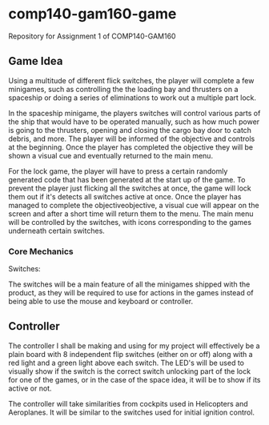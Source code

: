 # comp140-gam160-game
Repository for Assignment 1 of COMP140-GAM160

## Game Idea
Using a multitude of different flick switches, the player will complete a few minigames, such as controlling the the loading bay and thrusters on a spaceship or doing a series of eliminations to work out a multiple part lock.

In the spaceship minigame, the players switches will control various parts of the ship that would have to be operated manually, such as how much power is going to the thrusters, opening and closing the cargo bay door to catch debris, and more. The player will be informed of the objective and controls at the beginning. Once the player has completed the objective they will be shown a visual cue and eventually returned to the main menu.

For the lock game, the player will have to press a certain randomly generated code that has been generated at the start up of the game. To prevent the player just flicking all the switches at once, the game will lock them out if it's detects all switches active at once. Once the player has managed to complete the objectiveobjective, a visual cue will appear on the screen and after a short time will return them to the menu. 
The main menu will be controlled by the switches, with icons corresponding to the games underneath certain switches.
### Core Mechanics

Switches:

The switches will be a main feature of all the minigames shipped with the product, as they will be required to use for actions in the games instead of being able to use the mouse and keyboard or controller. 

## Controller

The controller I shall be making and using for my project will effectively be a plain board with 8 independent flip switches (either on or off) along with a red light and a green light above each switch. The LED's will be used to visually show if the switch is the correct switch unlocking part of the lock for one of the games, or in the case of the space idea, it will be to show if its active or not. 

The controller will take similarities from cockpits used in Helicopters and Aeroplanes. It will be similar to the switches used for initial ignition control.
